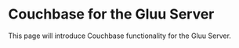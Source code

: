 # Couchbase for the Gluu Server

This page will introduce Couchbase functionality for the Gluu Server.
